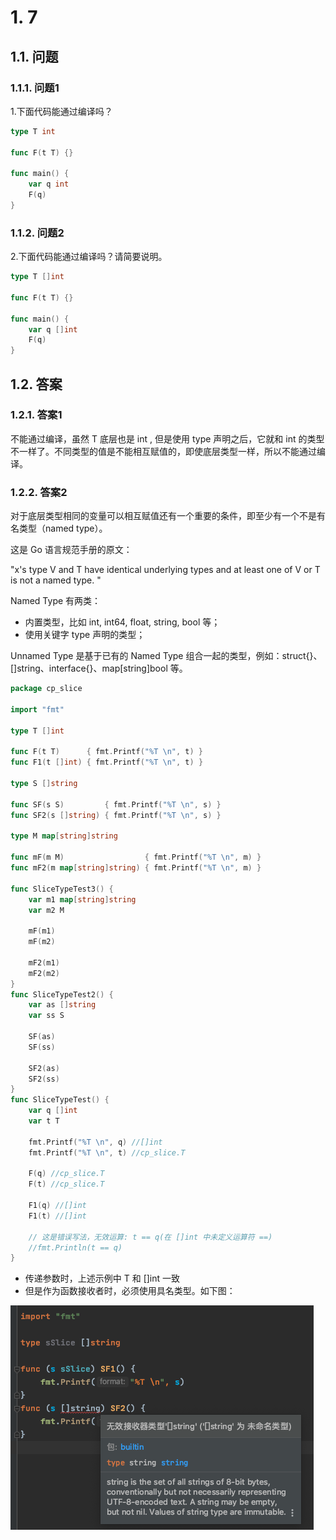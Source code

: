 # 1. 7

## 1.1. 问题

### 1.1.1. 问题1

1.下面代码能通过编译吗？

```go
type T int

func F(t T) {}

func main() {
    var q int
    F(q)
}
```

### 1.1.2. 问题2

2.下面代码能通过编译吗？请简要说明。

```go
type T []int

func F(t T) {}

func main() {
    var q []int
    F(q)
}
```

## 1.2. 答案

### 1.2.1. 答案1

不能通过编译，虽然 T 底层也是 int , 但是使用 type 声明之后，它就和 int 的类型不一样了。不同类型的值是不能相互赋值的，即使底层类型一样，所以不能通过编译。

### 1.2.2. 答案2

对于底层类型相同的变量可以相互赋值还有一个重要的条件，即至少有一个不是有名类型（named type）。

这是 Go 语言规范手册的原文：

"x's type V and T have identical underlying types and at least one of V or T is not a named type. "

Named Type 有两类：

* 内置类型，比如 int, int64, float, string, bool 等；
* 使用关键字 type 声明的类型；

Unnamed Type 是基于已有的 Named Type 组合一起的类型，例如：struct{}、[]string、interface{}、map[string]bool 等。

```go
package cp_slice

import "fmt"

type T []int

func F(t T)      { fmt.Printf("%T \n", t) }
func F1(t []int) { fmt.Printf("%T \n", t) }

type S []string

func SF(s S)         { fmt.Printf("%T \n", s) }
func SF2(s []string) { fmt.Printf("%T \n", s) }

type M map[string]string

func mF(m M)                  { fmt.Printf("%T \n", m) }
func mF2(m map[string]string) { fmt.Printf("%T \n", m) }

func SliceTypeTest3() {
	var m1 map[string]string
	var m2 M

	mF(m1)
	mF(m2)

	mF2(m1)
	mF2(m2)
}
func SliceTypeTest2() {
	var as []string
	var ss S

	SF(as)
	SF(ss)

	SF2(as)
	SF2(ss)
}
func SliceTypeTest() {
	var q []int
	var t T

	fmt.Printf("%T \n", q) //[]int
	fmt.Printf("%T \n", t) //cp_slice.T

	F(q) //cp_slice.T
	F(t) //cp_slice.T

	F1(q) //[]int
	F1(t) //[]int

	// 这是错误写法，无效运算: t == q(在 []int 中未定义运算符 ==)
	//fmt.Println(t == q)
}
```

* 传递参数时，上述示例中 T 和 []int 一致
* 但是作为函数接收者时，必须使用具名类型。如下图：

![](pics/20210517101449579_824261196.png)